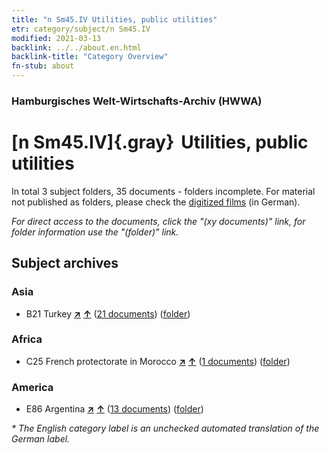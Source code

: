 ```yaml
---
title: "n Sm45.IV Utilities, public utilities"
etr: category/subject/n Sm45.IV
modified: 2021-03-13
backlink: ../../about.en.html
backlink-title: "Category Overview"
fn-stub: about
---
```


### Hamburgisches Welt-Wirtschafts-Archiv (HWWA)
# [n Sm45.IV]{.gray}&#8201; Utilities, public utilities&#160; 





In total 3 subject folders, 35 documents - folders incomplete.
For material not published as folders, please check the [digitized films](/film/h1_sh) (in German).

_For direct access to the documents, click the "(xy documents)" link, for folder information use the "(folder)" link._

## Subject archives



### Asia

- B21 Turkey [**&nearr;**](../../../geo/i/141111/about.en.html "Turkey (all folders)") [**&uarr;**](../../../geo/about.en.html#B21 "Country category system") (<a href="https://pm20.zbw.eu/dfgview/sh/141111,145851" title="about: Turkey : Utilities, public utilities" target="_blank">21 documents</a>) ([folder](http://purl.org/pressemappe20/folder/sh/141111,145851))

### Africa

- C25 French protectorate in Morocco [**&nearr;**](../../../geo/i/141358/about.en.html "French protectorate in Morocco (all folders)") [**&uarr;**](../../../geo/about.en.html#C25 "Country category system") (<a href="https://pm20.zbw.eu/dfgview/sh/141358,145851" title="about: French protectorate in Morocco : Utilities, public utilities" target="_blank">1 documents</a>) ([folder](http://purl.org/pressemappe20/folder/sh/141358,145851))

### America

- E86 Argentina [**&nearr;**](../../../geo/i/141692/about.en.html "Argentina (all folders)") [**&uarr;**](../../../geo/about.en.html#E86 "Country category system") (<a href="https://pm20.zbw.eu/dfgview/sh/141692,145851" title="about: Argentina : Utilities, public utilities" target="_blank">13 documents</a>) ([folder](http://purl.org/pressemappe20/folder/sh/141692,145851))


_* The English category label is an unchecked automated translation of the German label._


